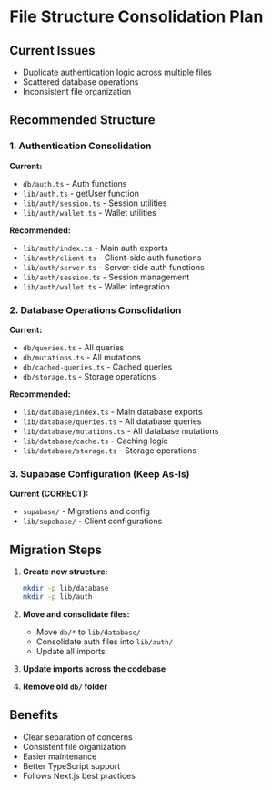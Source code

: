 # File Structure Consolidation Plan

## Current Issues
- Duplicate authentication logic across multiple files
- Scattered database operations
- Inconsistent file organization

## Recommended Structure

### 1. Authentication Consolidation
**Current:**
- `db/auth.ts` - Auth functions
- `lib/auth.ts` - getUser function  
- `lib/auth/session.ts` - Session utilities
- `lib/auth/wallet.ts` - Wallet utilities

**Recommended:**
- `lib/auth/index.ts` - Main auth exports
- `lib/auth/client.ts` - Client-side auth functions
- `lib/auth/server.ts` - Server-side auth functions
- `lib/auth/session.ts` - Session management
- `lib/auth/wallet.ts` - Wallet integration

### 2. Database Operations Consolidation
**Current:**
- `db/queries.ts` - All queries
- `db/mutations.ts` - All mutations
- `db/cached-queries.ts` - Cached queries
- `db/storage.ts` - Storage operations

**Recommended:**
- `lib/database/index.ts` - Main database exports
- `lib/database/queries.ts` - All database queries
- `lib/database/mutations.ts` - All database mutations
- `lib/database/cache.ts` - Caching logic
- `lib/database/storage.ts` - Storage operations

### 3. Supabase Configuration (Keep As-Is)
**Current (CORRECT):**
- `supabase/` - Migrations and config
- `lib/supabase/` - Client configurations

## Migration Steps

1. **Create new structure:**
   ```bash
   mkdir -p lib/database
   mkdir -p lib/auth
   ```

2. **Move and consolidate files:**
   - Move `db/*` to `lib/database/`
   - Consolidate auth files into `lib/auth/`
   - Update all imports

3. **Update imports across the codebase**

4. **Remove old `db/` folder**

## Benefits
- Clear separation of concerns
- Consistent file organization
- Easier maintenance
- Better TypeScript support
- Follows Next.js best practices
